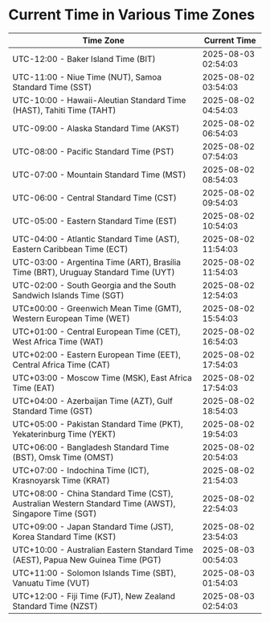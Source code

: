 # Current Time in Various Time Zones

| Time Zone | Current Time |
|-----------|--------------|
| UTC-12:00 - Baker Island Time (BIT) | 2025-08-03 02:54:03 |
| UTC-11:00 - Niue Time (NUT), Samoa Standard Time (SST) | 2025-08-02 03:54:03 |
| UTC-10:00 - Hawaii-Aleutian Standard Time (HAST), Tahiti Time (TAHT) | 2025-08-02 04:54:03 |
| UTC-09:00 - Alaska Standard Time (AKST) | 2025-08-02 06:54:03 |
| UTC-08:00 - Pacific Standard Time (PST) | 2025-08-02 07:54:03 |
| UTC-07:00 - Mountain Standard Time (MST) | 2025-08-02 08:54:03 |
| UTC-06:00 - Central Standard Time (CST) | 2025-08-02 09:54:03 |
| UTC-05:00 - Eastern Standard Time (EST) | 2025-08-02 10:54:03 |
| UTC-04:00 - Atlantic Standard Time (AST), Eastern Caribbean Time (ECT) | 2025-08-02 11:54:03 |
| UTC-03:00 - Argentina Time (ART), Brasília Time (BRT), Uruguay Standard Time (UYT) | 2025-08-02 11:54:03 |
| UTC-02:00 - South Georgia and the South Sandwich Islands Time (SGT) | 2025-08-02 12:54:03 |
| UTC±00:00 - Greenwich Mean Time (GMT), Western European Time (WET) | 2025-08-02 15:54:03 |
| UTC+01:00 - Central European Time (CET), West Africa Time (WAT) | 2025-08-02 16:54:03 |
| UTC+02:00 - Eastern European Time (EET), Central Africa Time (CAT) | 2025-08-02 17:54:03 |
| UTC+03:00 - Moscow Time (MSK), East Africa Time (EAT) | 2025-08-02 17:54:03 |
| UTC+04:00 - Azerbaijan Time (AZT), Gulf Standard Time (GST) | 2025-08-02 18:54:03 |
| UTC+05:00 - Pakistan Standard Time (PKT), Yekaterinburg Time (YEKT) | 2025-08-02 19:54:03 |
| UTC+06:00 - Bangladesh Standard Time (BST), Omsk Time (OMST) | 2025-08-02 20:54:03 |
| UTC+07:00 - Indochina Time (ICT), Krasnoyarsk Time (KRAT) | 2025-08-02 21:54:03 |
| UTC+08:00 - China Standard Time (CST), Australian Western Standard Time (AWST), Singapore Time (SGT) | 2025-08-02 22:54:03 |
| UTC+09:00 - Japan Standard Time (JST), Korea Standard Time (KST) | 2025-08-02 23:54:03 |
| UTC+10:00 - Australian Eastern Standard Time (AEST), Papua New Guinea Time (PGT) | 2025-08-03 00:54:03 |
| UTC+11:00 - Solomon Islands Time (SBT), Vanuatu Time (VUT) | 2025-08-03 01:54:03 |
| UTC+12:00 - Fiji Time (FJT), New Zealand Standard Time (NZST) | 2025-08-03 02:54:03 |

